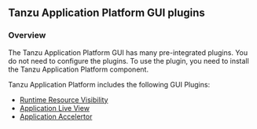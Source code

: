 ## Tanzu Application Platform GUI plugins

### Overview
The Tanzu Application Platform GUI has many pre-integrated plugins. 
You do not need to configure the plugins. To use the plugin,
you need to install the Tanzu Application Platform component.

Tanzu Application Platform includes the following GUI Plugins:

- [Runtime Resource Visibility](runtime-resource-visibility.md)
- [Application Live View](app-live-view.md)
- [Application Accelertor](application-accelerator.md)
